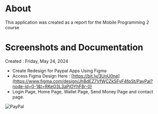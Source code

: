 # About
This application was created as a report for the Mobile Programming 2 course
# Screenshots and Documentation
Created : Friday, May 24, 2024
- Create Redesign for Paypal Apps Using Figma
- Access Figma Design Here : [https://bit.ly/3UnU0ne](https://www.figma.com/design/JhBdEZ7VfWCZkSFyF4fpSt/PayPal?node-id=0-1&t=RKeO3L3aPjOYhF8r-0)
- Login Page, Home Page, Wallet Page, Send Money Page and contact page.
  
![PayPal](https://github.com/Agustian2/redesign_ui/assets/149574596/5c51d7e8-496a-4e8a-b9c6-8f49512c4141)

